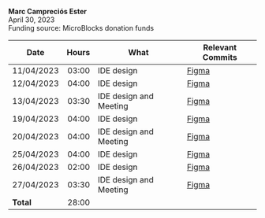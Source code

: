 **Marc Campreciós Ester**  
April 30, 2023  
Funding source: MicroBlocks donation funds

| Date       | Hours | What | Relevant Commits |
|------------|------:|------|-----|
| 11/04/2023 | 03:00 | IDE design | [Figma](https://www.figma.com/file/vD9oHj4VToLboKn2UMiLDD/MicroBlocks-Design-v01?node-id=1120%3A171&t=SpXL9G3uUjLaMm3R-1) |
| 12/04/2023 | 04:00 | IDE design | [Figma](https://www.figma.com/file/vD9oHj4VToLboKn2UMiLDD/MicroBlocks-Design-v01?node-id=1120%3A171&t=SpXL9G3uUjLaMm3R-1) |
| 13/04/2023 | 03:30 | IDE design and Meeting | [Figma](https://www.figma.com/file/vD9oHj4VToLboKn2UMiLDD/MicroBlocks-Design-v01?node-id=1120%3A171&t=SpXL9G3uUjLaMm3R-1) |
| 19/04/2023 | 04:00 | IDE design | [Figma](https://www.figma.com/file/vD9oHj4VToLboKn2UMiLDD/MicroBlocks-Design-v01?node-id=1120%3A171&t=SpXL9G3uUjLaMm3R-1) |
| 20/04/2023 | 04:00 | IDE design and Meeting | [Figma](https://www.figma.com/file/vD9oHj4VToLboKn2UMiLDD/MicroBlocks-Design-v01?node-id=1120%3A171&t=SpXL9G3uUjLaMm3R-1) |
| 25/04/2023 | 04:00 | IDE design | [Figma](https://www.figma.com/file/vD9oHj4VToLboKn2UMiLDD/MicroBlocks-Design-v01?node-id=1120%3A171&t=SpXL9G3uUjLaMm3R-1) |
| 26/04/2023 | 02:00 | IDE design | [Figma](https://www.figma.com/file/vD9oHj4VToLboKn2UMiLDD/MicroBlocks-Design-v01?node-id=1120%3A171&t=SpXL9G3uUjLaMm3R-1) |
| 27/04/2023 | 03:30 | IDE design and Meeting | [Figma](https://www.figma.com/file/vD9oHj4VToLboKn2UMiLDD/MicroBlocks-Design-v01?node-id=1120%3A171&t=SpXL9G3uUjLaMm3R-1) |
| **Total**  | 28:00 | |
